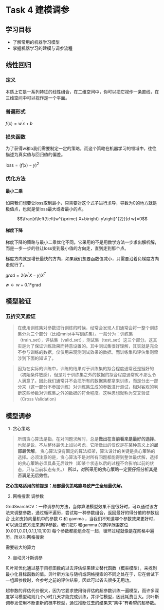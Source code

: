 # Task 4 建模调参

## 学习目标

- 了解常用的机器学习模型
- 掌握机器学习的建模与调参流程

## 线性回归

### 定义

本质上它是一系列特征的线性组合，在二维空间中，你可以把它视作一条直线，在三维空间中可以视作是一个平面。

### 普遍形式

$f(x)=w^{\prime} x+b$

### 损失函数

为了获得w和b我们需要制定一定的策略，而这个策略在机器学习的领域中，往往描述为真实值与回归值的偏差。

loss$=(f(x)-y)^{2}$

### 优化方法

#### 最小二乘

如果我们想要让loss取到最小，只需要对这个式子进行求导，导数为0的地方就是极值点，也就是使loss最大或者最小的点。

$$\frac{d\left(\left(w^{\prime} X+b\right)-y\right)^{2}}{d w}=0$$

#### 梯度下降

梯度下降的策略与最小二乘优化不同，它采用的不是用数学方法一步求出解析解，而是一步一步的往让loss变到最小值的方向走，直到走到那个点。

梯度方向就是增长最快的方向，如果我们想要函数值减小，只需要沿着负梯度方向走就行了。

$g r a d=2\left(w^{\prime} X-y\right) X^{T}$

$w \leftarrow w+0.1 *$grad

## 模型验证

### 五折交叉验证

> 在使用训练集对参数进行训练的时候，经常会发现人们通常会将一整个训练集分为三个部分（比如mnist手写训练集）。一般分为：训练集（train_set），评估集（valid_set），测试集（test_set）这三个部分。这其实是为了保证训练效果而特意设置的。其中测试集很好理解，其实就是完全不参与训练的数据，仅仅用来观测测试效果的数据。而训练集和评估集则牵涉到下面的知识了。

> 因为在实际的训练中，训练的结果对于训练集的拟合程度通常还是挺好的（初始条件敏感），但是对于训练集之外的数据的拟合程度通常就不那么令人满意了。因此我们通常并不会把所有的数据集都拿来训练，而是分出一部分来（这一部分不参加训练）对训练集生成的参数进行测试，相对客观的判断这些参数对训练集之外的数据的符合程度。这种思想就称为交叉验证（Cross Validation）

## 模型调参

1. 贪心策略

> 所谓贪心算法是指，在对问题求解时，总是**做出在当前看来是最好的选择**。也就是说，不从整体最优上加以考虑，它所做出的仅仅是在某种意义上的**局部最优解**。
>  贪心算法没有固定的算法框架，算法设计的关键是贪心策略的选择。必须注意的是，贪心算法不是对所有问题都能得到整体最优解，选择的贪心策略必须具备无后效性（即某个状态以后的过程不会影响以前的状态，只与当前状态有关。）
>  **所以，对所采用的贪心策略一定要仔细分析其是否满足无后效性。**

**贪心策略适用的前提是：局部最优策略能导致产生全局最优解。**

2. 网格搜索 调参数

GridSearchCV：一种调参的方法，当你算法模型效果不是很好时，可以通过该方法来调整参数，通过循环遍历，尝试每一种参数组合，返回最好的得分值的参数组合
比如支持向量机中的参数 C 和 gamma ，当我们不知道哪个参数效果更好时，可以通过该方法来选择参数，我们把C 和gamma 的选择范围定位[0.001,0.01,0.1,1,10,100]
每个参数都能组合在一起，循环过程就像是在网格中遍历，所以叫网格搜索

需要较大的算力

3. 自动贝叶斯调参

贝叶斯优化通过基于目标函数的过去评估结果建立替代函数（概率模型），来找到最小化目标函数的值。贝叶斯方法与随机或网格搜索的不同之处在于，它在尝试下一组超参数时，会参考之前的评估结果，因此可以省去很多无用功。

超参数的评估代价很大，因为它要求使用待评估的超参数训练一遍模型，而许多深度学习模型动则几个小时几天才能完成训练，并评估模型，因此耗费巨大。贝叶斯调参发使用不断更新的概率模型，通过推断过去的结果来“集中”有希望的超参数。